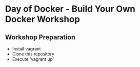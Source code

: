 # Day of Docker - Build Your Own Docker Workshop

## Workshop Preparation

- Install vagrant
- Clone this repository
- Execute 'vagrant up'
